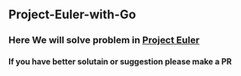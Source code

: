 ## Project-Euler-with-Go
### Here We will solve problem in [Project Euler](https://projecteuler.net/)
#### If you have better solutain or suggestion please make a PR
